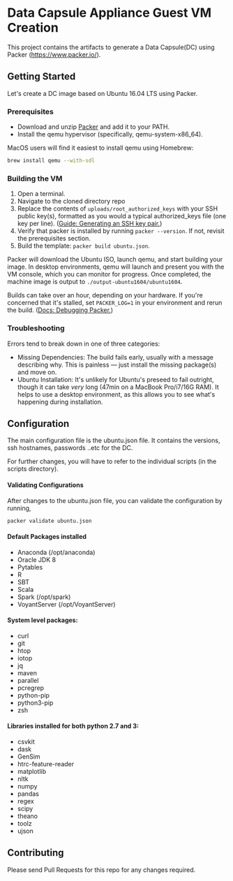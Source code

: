 # Data Capsule Appliance Guest VM Creation

This project contains the artifacts to generate a Data Capsule(DC) using Packer (https://www.packer.io/).

## Getting Started

Let's create a DC image based on Ubuntu 16.04 LTS using Packer.

### Prerequisites

- Download and unzip [Packer](https://www.packer.io/downloads.html) and add it to your PATH.
- Install the qemu hypervisor (specifically, qemu-system-x86_64).

MacOS users will find it easiest to install qemu using Homebrew:

```sh
brew install qemu --with-sdl
```

### Building the VM

1. Open a terminal.
2. Navigate to the cloned directory repo
3. Replace the contents of `uploads/root_authorized_keys` with your SSH public key(s), formatted as you would a typical authorized_keys file (one key per line). ([Guide: Generating an SSH key pair.](https://www.digitalocean.com/community/tutorials/how-to-set-up-ssh-keys--2))
4. Verify that packer is installed by running `packer --version`. If not, revisit the prerequisites section.
5. Build the template: `packer build ubuntu.json`.

Packer will download the Ubuntu ISO, launch qemu, and start building your image. In desktop environments, qemu will launch and present you with the VM console, which you can monitor for progress. Once completed, the machine image is output to `./output-ubuntu1604/ubuntu1604`.

Builds can take over an hour, depending on your hardware. If you're concerned that it's stalled, set `PACKER_LOG=1` in your environment and rerun the build. ([Docs: Debugging Packer.](https://www.packer.io/docs/other/debugging.html))

### Troubleshooting

Errors tend to break down in one of three categories:

- Missing Dependencies: The build fails early, usually with a message describing why. This is painless — just install the missing package(s) and move on.
- Ubuntu Installation: It's unlikely for Ubuntu's preseed to fail outright, though it can take _very_ long (47min on a MacBook Pro/i7/16G RAM). It helps to use a desktop environment, as this allows you to see what's happening during installation.

## Configuration

The main configuration file is the ubuntu.json file. It contains the versions, ssh hostnames, passwords ..etc for the DC.

For further changes, you will have to refer to the individual scripts (in the scripts directory).

#### Validating Configurations

After changes to the ubuntu.json file, you can validate the configuration by running,

```sh
packer validate ubuntu.json
```


#### Default Packages installed

- Anaconda (/opt/anaconda)
- Oracle JDK 8
- Pytables
- R
- SBT
- Scala
- Spark (/opt/spark)
- VoyantServer (/opt/VoyantServer)

#### System level packages:

- curl
- git
- htop
- iotop
- jq
- maven
- parallel
- pcregrep
- python-pip
- python3-pip
- zsh

#### Libraries installed for both python 2.7 and 3:

- csvkit
- dask
- GenSim
- htrc-feature-reader
- matplotlib
- nltk
- numpy
- pandas
- regex
- scipy
- theano
- toolz
- ujson

## Contributing

Please send Pull Requests for this repo for any changes required.

